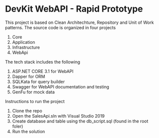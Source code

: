 # DevKit WebAPI - Rapid Prototype

This project is based on Clean Architechture, Repository and Unit of Work patterns.  The source code is organized in four projects 

1. Core
2. Application
3. Infrastructure
4. WebApi

The tech stack includes the following

1. ASP.NET CORE 3.1 for WebAPI
2. Dapper for ORM
3. SQLKata for query builder
4. Swagger for WebAPI documentation and testing
6. GenFu for mock data

Instructions to run the project
1.  Clone the repo
2.  Open the SalesApi.sln with Visual Studio 2019
3.  Create database and table using the db_script.sql (found in the root foler)
4.  Run the solution


